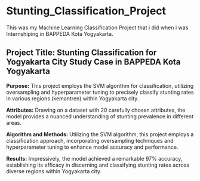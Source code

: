 # Stunting_Classification_Project
This was my Machine Learning Classification Project that i did when i was Internshiping in BAPPEDA Kota Yogyakarta. 

## Project Title: Stunting Classification for Yogyakarta City Study Case in BAPPEDA Kota Yogyakarta

**Purpose:**
This project employs the SVM algorithm for classification, utilizing oversampling and hyperparameter tuning to precisely classify stunting rates in various regions (kemantren) within Yogyakarta city.

**Attributes:**
Drawing on a dataset with 20 carefully chosen attributes, the model provides a nuanced understanding of stunting prevalence in different areas.

**Algorithm and Methods:**
Utilizing the SVM algorithm, this project employs a classification approach, incorporating oversampling techniques and hyperparameter tuning to enhance model accuracy and performance.

**Results:**
Impressively, the model achieved a remarkable 97% accuracy, establishing its efficacy in discerning and classifying stunting rates across diverse regions within Yogyakarta city.
